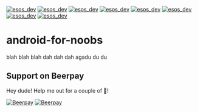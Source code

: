 [![esos_dev](https://img.shields.io/badge/Enterprise%20Support%20Available-%2420%2Fm-green.svg)](http://localhost:3000/subscribe/shaharsol/android-for-noobs)
[![esos_dev](https://img.shields.io/badge/Enterprise%20Support%20Available-%2410%2Fm-green.svg)](http://localhost:3000/subscribe/shaharsol/android-for-noobs)
[![esos_dev](https://img.shields.io/badge/Enterprise%20Support%20Available-%2410%2Fm-green.svg)](http://localhost:3000/subscribe/shaharsol/android-for-noobs)
[![esos_dev](https://img.shields.io/badge/Enterprise%20Support%20Available-%2410%2Fm-green.svg)](http://localhost:3000/subscribe/shaharsol/android-for-noobs)
[![esos_dev](https://img.shields.io/badge/Enterprise%20Support%20Available-%2420%2Fm-green.svg)](http://localhost:3000/subscribe/shaharsol/android-for-noobs)
[![esos_dev](https://img.shields.io/badge/Enterprise%20Support%20Available-%2410%2Fm-green.svg)](http://localhost:3000/subscribe/shaharsol/android-for-noobs)
[![esos_dev](https://img.shields.io/badge/Enterprise%20Support%20Available-%2410%2Fm-green.svg)](http://localhost:3000/subscribe/shaharsol/android-for-noobs)
[![esos_dev](https://img.shields.io/badge/Enterprise%20Support%20Available-%2410%2Fm-green.svg)](http://localhost:3000/subscribe/shaharsol/android-for-noobs)
# android-for-noobs

blah blah blah
dah dah dah
agadu du du

## Support on Beerpay
Hey dude! Help me out for a couple of :beers:!

[![Beerpay](https://beerpay.io/shaharsol/android-for-noobs/badge.svg?style=beer-square)](https://beerpay.io/shaharsol/android-for-noobs)  [![Beerpay](https://beerpay.io/shaharsol/android-for-noobs/make-wish.svg?style=flat-square)](https://beerpay.io/shaharsol/android-for-noobs?focus=wish)